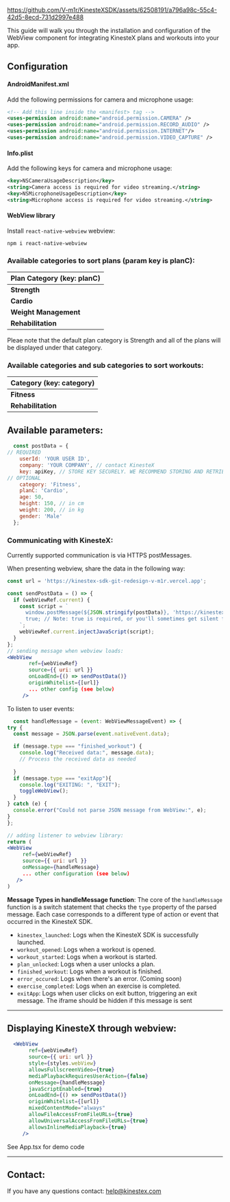 https://github.com/V-m1r/KinesteXSDK/assets/62508191/a796a98c-55c4-42d5-8ecd-731d2997e488

This guide will walk you through the installation and configuration of the WebView component for integrating KinesteX plans and workouts into your app.

## Configuration

#### AndroidManifest.xml

Add the following permissions for camera and microphone usage:

```xml
<!-- Add this line inside the <manifest> tag -->
<uses-permission android:name="android.permission.CAMERA" />
<uses-permission android:name="android.permission.RECORD_AUDIO" />
<uses-permission android:name="android.permission.INTERNET"/>
<uses-permission android:name="android.permission.VIDEO_CAPTURE" />

```

#### Info.plist

Add the following keys for camera and microphone usage:

```xml
<key>NSCameraUsageDescription</key>
<string>Camera access is required for video streaming.</string>
<key>NSMicrophoneUsageDescription</key>
<string>Microphone access is required for video streaming.</string>
```
#### WebView library

Install `react-native-webview` webview:

```
npm i react-native-webview
```

### Available categories to sort plans (param key is planC): 

| **Plan Category (key: planC)** | 
| --- | 
| **Strength** | 
| **Cardio** |
| **Weight Management** | 
| **Rehabilitation** | 

Pleae note that the default plan category is Strength and all of the plans will be displayed under that category.


### Available categories and sub categories to sort workouts: 

| **Category (key: category)** |
| --- | 
| **Fitness** | 
| **Rehabilitation** | 


## Available parameters:
```jsx
  const postData = {
// REQUIRED
    userId: 'YOUR USER ID',
    company: 'YOUR COMPANY', // contact KinesteX
    key: apiKey, // STORE KEY SECURELY. WE RECOMMEND STORING AND RETRIEVING IT FROM YOUR DATABASE
// OPTIONAL
    category: 'Fitness',
    planC: 'Cardio',
    age: 50,
    height: 150, // in cm
    weight: 200, // in kg
    gender: 'Male'
  };
```
### Communicating with KinesteX:
Currently supported communication is via HTTPS postMessages. 

When presenting webview, share the data in the following way: 

```jsx
const url = 'https://kinestex-sdk-git-redesign-v-m1r.vercel.app';

const sendPostData = () => {
  if (webViewRef.current) {
    const script = `
      window.postMessage(${JSON.stringify(postData)}, 'https://kinestex-sdk-git-redesign-v-m1r.vercel.app');
      true; // Note: true is required, or you'll sometimes get silent failures
    `;
    webViewRef.current.injectJavaScript(script);
  }
};
// sending message when webview loads:
<WebView
       ref={webViewRef}
       source={{ uri: url }}
       onLoadEnd={() => sendPostData()}
       originWhitelist={[url]}
       ... other config (see below)
     />

```


To listen to user events: 

  ```jsx
    const handleMessage = (event: WebViewMessageEvent) => {
  try {
    const message = JSON.parse(event.nativeEvent.data);

    if (message.type === "finished_workout") {
      console.log("Received data:", message.data);
      // Process the received data as needed
     
    }
    if (message.type === "exitApp"){
      console.log("EXITING: ", "EXIT");
      toggleWebView();
    }
  } catch (e) {
    console.error("Could not parse JSON message from WebView:", e);
  }
};

// adding listener to webview library:
return (
<WebView
       ref={webViewRef}
       source={{ uri: url }}
       onMessage={handleMessage}
       ... other configuration (see below)
     />
)
```
 **Message Types in handleMessage function**:
    The core of the `handleMessage` function is a switch statement that checks the `type` property of the parsed message. Each case corresponds to a different type of action or event that occurred in the KinesteX SDK.
    
   - `kinestex_launched`: Logs when the KinesteX SDK is successfully launched.
   - `workout_opened`: Logs when a workout is opened.
   - `workout_started`: Logs when a workout is started.
   - `plan_unlocked`: Logs when a user unlocks a plan.
   - `finished_workout`: Logs when a workout is finished.
  - `error_occured`: Logs when there's an error. (Coming soon)
   - `exercise_completed`: Logs when an exercise is completed.
  - `exitApp`: Logs when user clicks on exit button, triggering an exit message. The iframe should be hidden if this message is sent

------------------

## Displaying KinesteX through webview:
```jsx
  <WebView
       ref={webViewRef}
       source={{ uri: url }}
       style={styles.webView}
       allowsFullscreenVideo={true}
       mediaPlaybackRequiresUserAction={false}
       onMessage={handleMessage}
       javaScriptEnabled={true}
       onLoadEnd={() => sendPostData()}
       originWhitelist={[url]}
       mixedContentMode="always"
       allowFileAccessFromFileURLs={true}
       allowUniversalAccessFromFileURLs={true}
       allowsInlineMediaPlayback={true}
     />
```
See App.tsx for demo code

------------------

## Contact:
If you have any questions contact: help@kinestex.com
